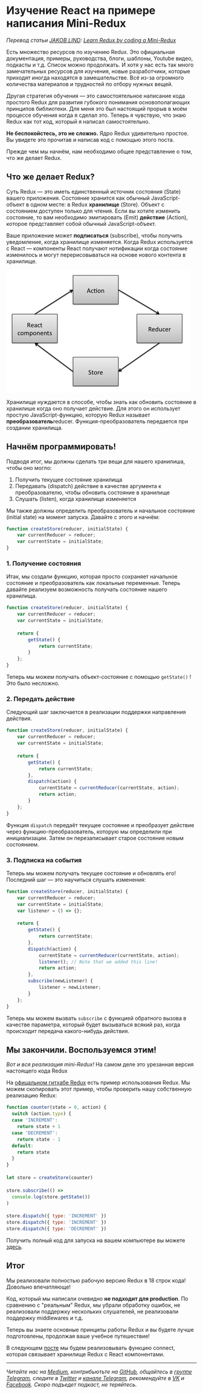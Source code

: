 # Изучение React на примере написания Mini-Redux

*Перевод статьи [JAKOB LIND](https://twitter.com/karljakoblind): [Learn Redux by coding a Mini-Redux](http://blog.jakoblind.no/2017/03/13/learn-redux-by-coding-a-mini-redux/?utm_source=forwebdev_tlgrm&utm_medium=announcement&utm_campaign=luchshiy-sposob-izuchit-biblioteku--napis)*

Есть множество ресурсов по изучению Redux. Это официальная документация, примеры, руководства, блоги, шаблоны, Youtube видео, подкасты и т.д. Список можно продолжать. И хотя у нас есть так много замечательных ресурсов для изучения, новые разработчики, которые приходят иногда находятся в замешательстве. Всё из-за огромного количества материалов и трудностей по отбору нужных вещей.

Другая стратегия обучения — это самостоятельное написание кода простого Redux для развития губокого понимания основополагающих принципов библиотеки. Для меня это был настоящий прорыв в моём процессе обучения когда я сделал это. Теперь я чувствую, что знаю Redux как тот код, который я написал самостоятельно.

**Не беспокойстесь, это не сложно.** Ядро Redux удивительно простое. Вы увидете это прочитав и написав код с помощью этого поста.

Прежде чем мы начнём, нам необходимо общее представление о том, что же делает Redux.

## Что же делает Redux?

Суть Redux — это иметь единственный источник состояния (State) вашего приложения. Состояние хранится как обычный JavaScript-объект в одном месте: в Redux **хранилище** (Store). Объект с состоянием доступен только для чтения. Если вы хотите изменить состояние, то вам необходимо эмитировать (Emit) **действие** (Action), которое представляет собой обычный JavaScript-объект.

Ваше приложение может **подписаться** (subscribe), чтобы получить уведомление, когда хранилище изменяется. Когда Redux используется с React — компоненты React получают нотификации когда состояние изменилось и могут перерисовываться на основе нового контента в хранилище.

![](./redux.png)

Хранилище нуждается в способе, чтобы знать как обновить состояние в хранилише когда оно получает действие. Для этого он использует простую JavaScript-функцию, которую Redux называет **преобразователь**reducer. Функция-преобразователь передается при создании хранилища.

## Начнём программировать!

Подводя итог, мы должны сделать три вещи для нашего хранилиша, чтобы оно могло:

1. Получить текущее состояние хранилища
2. Передавать (dispatch) действие в качестве аргумента к преобразователю, чтобы обновить состояние в хранилище
3. Слушать (listen), когда хранилище изменяется

Мы также должны определить преобразователь и начальное состояние (initial state) на момент запуска. Давайте с этого и начнём:

```js
function createStore(reducer, initialState) {
    var currentReducer = reducer;
    var currentState = initialState;
}
```

### 1. Получение состояния
Итак, мы создали функцию, которая просто сохраняет начальное состояние и преобразователь как локальные переменные. Теперь давайте реализуем возможность получать состояние нашего хранилища.

```js
function createStore(reducer, initialState) {
    var currentReducer = reducer;
    var currentState = initialState;

    return {
        getState() {
            return currentState;
        }
    };
}
```

Теперь мы можем получать объект-состояние с помощью `getState()` ! Это было несложно.

### 2. Передать действие
Следующий шаг заключается в реализации поддержки направления действия.

```js
function createStore(reducer, initialState) {
    var currentReducer = reducer;
    var currentState = initialState;

    return {
        getState() {
            return currentState;
        },
        dispatch(action) {
            currentState = currentReducer(currentState, action);
            return action;
        }
    };
}
```

Функция `dispatch` передаёт текущее состояние и преобразует действие через функцию-преобразователь, которую мы определили при инициализации. Затем он перезаписывает старое состояние новым состоянием.

### 3. Подписка на события
Теперь мы можем получать текущее состояние и обновлять его! Последний шаг — это научиться слушать изменения:

```js
function createStore(reducer, initialState) {
    var currentReducer = reducer;
    var currentState = initialState;
    var listener = () => {};

    return {
        getState() {
            return currentState;
        },
        dispatch(action) {
            currentState = currentReducer(currentState, action);
            listener(); // Note that we added this line!
            return action;
        },
        subscribe(newListener) {
            listener = newListener;
        }
    };
}
```

Теперь мы можем вызвать `subscribe` c функцией обратного вызова в качестве параметра, который будет вызываться всякий раз, когда происходит передача какого-нибудь действия.

## Мы закончили. Воспользуемся этим!

*Вот и вся реализация mini-Redux!* На самом деле это урезанная версия настоящего кода Redux

На [офицальном гитхабе Redux](https://github.com/reactjs/redux) есть пример использования Redux. Мы можем скопировать этот пример, чтобы проверить нашу собственную реализацию Redux:

```js
function counter(state = 0, action) {
  switch (action.type) {
  case 'INCREMENT':
    return state + 1
  case 'DECREMENT':
    return state - 1
  default:
    return state
  }
}

let store = createStore(counter)

store.subscribe(() =>
  console.log(store.getState())
)

store.dispatch({ type: 'INCREMENT' })
store.dispatch({ type: 'INCREMENT' })
store.dispatch({ type: 'DECREMENT' })
```

Получить полный код для запуска на вашем компьютере вы можете [здесь](https://gist.github.com/jakoblind/6b90d0b677d26effcebbed69b24cb05f).

## Итог
Мы реализовали полностью рабочую версию Redux в 18 строк кода! Довольно впечатляюще!

Код, который мы написали очевидно **не подходит для production**. По сравнению с "реальным" Redux, мы убрали обработку ошибок, не реализовали поддержку нескольких слушателей, не реализовали поддержку middlewares и т.д.

Теперь вы знаете основные принципы работы Redux и вы будете лучше подготовлены, продолжая ваше учебное путешествие!

В следующем [посте](http://blog.jakoblind.no/2017/03/20/learn-react-redux-by-coding-the-connect-function-yourself/) мы будем реализовывать функцию connect, которая связывает хранилище Redux c React компонентами.

- - - -

*Читайте нас на [Medium](https://medium.com/devschacht), контрибьютьте на [GitHub](https://github.com/devSchacht), общайтесь в [группе Telegram](https://t.me/devSchacht), следите в [Twitter](https://twitter.com/DevSchacht) и [канале Telegram](https://t.me/devSchachtChannel), рекомендуйте в [VK](https://vk.com/devschacht) и [Facebook](https://www.facebook.com/devSchacht). Скоро подъедет подкаст, не теряйтесь.*
